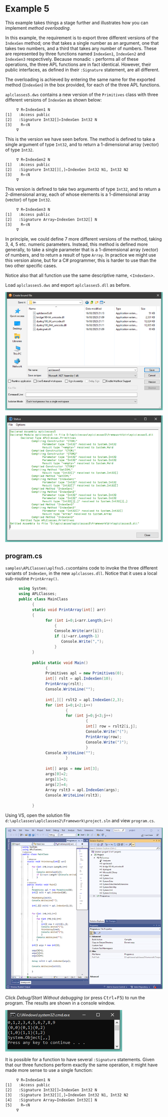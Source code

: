 <h1 class="heading"><span class="name">Example 5</span></h1>

This example takes things a stage further and illustrates how you can implement *method overloading*.

In this example, the requirement is to export three different versions of the `IndexGen` method; one that takes a single number as an argument, one that takes two numbers, and a third that takes any number of numbers. These are represented by three functions named `IndexGen1`, `IndexGen2` and `IndexGen3` respectively. Because monadic `⍳` performs all of these operations, the three APL functions are in fact identical. However, their public interfaces, as defined in their `:Signature` statement, are all different.

The overloading is achieved by entering the same name for the exported method (`IndexGen`) in the box provided, for each of the three APL functions.

`aplclasses5.dws` contains a new version of the `Primitives` class with three different versions of `IndexGen` as shown below:
```apl
     ∇ R←IndexGen1 N
[1]   :Access public
[2]   :Signature Int32[]←IndexGen Int32 N
[3]    R←⍳N
     ∇
```

This is the version we have seen before. The method is defined to take a single argument of type `Int32`, and to return a 1-dimensional array (vector) of type `Int32`.
```apl
     ∇ R←IndexGen2 N
[1]   :Access public
[2]   :Signature Int32[][,]←IndexGen Int32 N1, Int32 N2
[3]    R←⍳N
     ∇
```

This version is defined to take two arguments of type `Int32`, and to return a 2-dimensional array, each of whose elements is a 1-dimensional array (vector) of type `Int32`.
```apl
     ∇ R←IndexGen3 N
[1]   :Access public
[2]   :Signature Array←IndexGen Int32[] N
[3]    R←⍳N
     ∇
```

In principle, we could define 7 more different versions of the method, taking 3, 4, 5 etc. numeric parameters. Instead, this method is defined more generally, to take a single parameter that is a 1-dimemsional array (vector) of numbers, and to return a result of type `Array`. In practice we might use this version alone, but for a C# programmer, this is harder to use than the two other specific cases.

Notice also that all function use the same descriptive name, <`IndexGen`>.

Load `aplclasses5.dws` and export `aplclasses5.dll` as before.

![](../img/aplclasses5-1.png)

![](../img/aplclasses5-2.png)

## program.cs

`samples\APLClasses\aplfns5.cs`contains code to invoke the three different variants of `IndexGen`, in the new `aplclasses.dll`. Notice that it uses a local sub-routine `PrintArray()`.
```cs
      using System;
      using APLClasses;
      public class MainClass
            {
            static void PrintArray(int[] arr)
            {
                  for (int i=0;i<arr.Length;i++)
                      {
                      Console.Write(arr[i]);
                      if (i!=arr.Length-1)
                         Console.Write(",");
                      }
            }
            
            public static void Main()
                  {
                  Primitives apl = new Primitives(0);
                  int[] rslt = apl.IndexGen(10);
                  PrintArray(rslt);
                  Console.WriteLine("");

                  int[,][] rslt2 = apl.IndexGen(2,3);
                  for (int i=0;i<2;i++)
                           {
                           for (int j=0;j<3;j++)
                                    {
                                    int[] row = rslt2[i,j];
                                    Console.Write("(");
                                    PrintArray(row);
                                    Console.Write(")");
                                    }
                  Console.WriteLine("");
                           }

                  int[] args = new int[3];
                  args[0]=2;
                  args[1]=3;
                  args[2]=4;
                  Array rslt3 = apl.IndexGen(args);
                  Console.WriteLine(rslt3);

            }

```

Using VS, open the solution file `d:\aplclasses\aplclasses2\Framework\project.sln` and view `program.cs`.

![](../img/aplclasses5-3.png)

Click *Debug/Start Without debugging* (or press <kbd>Ctrl</kbd>+<kbd>F5</kbd>) to run the program. The results are shown in a console window.

![](../img/aplclasses5-4.png)

It is possible for a function to have several `:Signature` statements. Given that our three functions perform exactly the same operation, it might have made more sense to use a single function:
```apl
     ∇ R←IndexGen1 N
[1]   :Access public
[2]   :Signature Int32[]←IndexGen Int32 N
[3]   :Signature Int32[][,]←IndexGen Int32 N1, Int32 N2
[4]   :Signature Array←IndexGen Int32[] N
[5]    R←⍳N
     ∇
```
